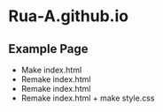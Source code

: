 # Rua-A.github.io

## Example Page
- Make index.html
- Remake index.html
- Remake index.html
- Remake index.html + make style.css 
